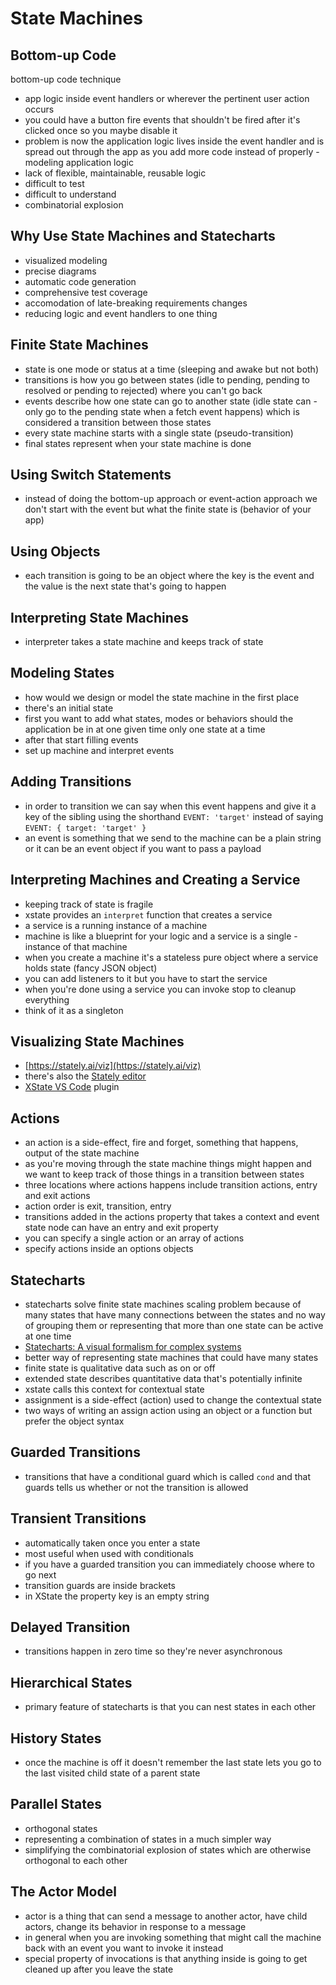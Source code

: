# State Machines

## Bottom-up Code

bottom-up code technique

- app logic inside event handlers or wherever the pertinent user action occurs
- you could have a button fire events that shouldn't be fired after it's clicked once so you maybe disable it
- problem is now the application logic lives inside the event handler and is spread out through the app as you add more code instead of properly - modeling application logic
- lack of flexible, maintainable, reusable logic
- difficult to test
- difficult to understand
- combinatorial explosion

## Why Use State Machines and Statecharts

- visualized modeling
- precise diagrams
- automatic code generation
- comprehensive test coverage
- accomodation of late-breaking requirements changes
- reducing logic and event handlers to one thing

## Finite State Machines

- state is one mode or status at a time (sleeping and awake but not both)
- transitions is how you go between states (idle to pending, pending to resolved or pending to rejected) where you can't go back
- events describe how one state can go to another state (idle state can - only go to the pending state when a fetch event happens) which is considered a transition between those states
- every state machine starts with a single state (pseudo-transition)
- final states represent when your state machine is done

## Using Switch Statements

- instead of doing the bottom-up approach or event-action approach we don't start with the event but what the finite state is (behavior of your app)

## Using Objects

- each transition is going to be an object where the key is the event and the value is the next state that's going to happen

## Interpreting State Machines

- interpreter takes a state machine and keeps track of state

## Modeling States

- how would we design or model the state machine in the first place
- there's an initial state
- first you want to add what states, modes or behaviors should the application be in at one given time only one state at a time
- after that start filling events
- set up machine and interpret events

## Adding Transitions

- in order to transition we can say when this event happens and give it a key of the sibling using the shorthand `EVENT: 'target'` instead of saying `EVENT: { target: 'target' }`
- an event is something that we send to the machine can be a plain string or it can be an event object if you want to pass a payload

## Interpreting Machines and Creating a Service

- keeping track of state is fragile
- xstate provides an `interpret` function that creates a service
- a service is a running instance of a machine
- machine is like a blueprint for your logic and a service is a single - instance of that machine
- when you create a machine it's a stateless pure object where a service holds state (fancy JSON object)
- you can add listeners to it but you have to start the service
- when you're done using a service you can invoke stop to cleanup everything
- think of it as a singleton

## Visualizing State Machines

- [https://stately.ai/viz](https://stately.ai/viz)
- there's also the [Stately editor](https://stately.ai/editor?source=landing-page)
- [XState VS Code](https://marketplace.visualstudio.com/items?itemName=statelyai.stately-vscode) plugin

## Actions

- an action is a side-effect, fire and forget, something that happens, output of the state machine
- as you're moving through the state machine things might happen and we want to keep track of those things in a transition between states
- three locations where actions happens include transition actions, entry and exit actions
- action order is exit, transition, entry
- transitions added in the actions property that takes a context and event
  state node can have an entry and exit property
- you can specify a single action or an array of actions
- specify actions inside an options objects

## Statecharts

- statecharts solve finite state machines scaling problem because of many states that have many connections between the states and no way of grouping them or representing that more than one state can be active at one time
- [Statecharts: A visual formalism for complex systems](https://vdoc.pub/documents/statecharts-a-visual-formalism-for-complex-systems-7df6cgthbgk0)
- better way of representing state machines that could have many states
- finite state is qualitative data such as on or off
- extended state describes quantitative data that's potentially infinite
- xstate calls this context for contextual state
- assignment is a side-effect (action) used to change the contextual state
- two ways of writing an assign action using an object or a function but prefer the object syntax

## Guarded Transitions

- transitions that have a conditional guard which is called `cond` and that guards tells us whether or not the transition is allowed

## Transient Transitions

- automatically taken once you enter a state
- most useful when used with conditionals
- if you have a guarded transition you can immediately choose where to go next
- transition guards are inside brackets
- in XState the property key is an empty string

## Delayed Transition

- transitions happen in zero time so they're never asynchronous

## Hierarchical States

- primary feature of statecharts is that you can nest states in each other

## History States

- once the machine is off it doesn't remember the last state
  lets you go to the last visited child state of a parent state

## Parallel States

- orthogonal states
- representing a combination of states in a much simpler way
- simplifying the combinatorial explosion of states which are otherwise orthogonal to each other

## The Actor Model

- actor is a thing that can send a message to another actor, have child actors, change its behavior in response to a message
- in general when you are invoking something that might call the machine back with an event you want to invoke it instead
- special property of invocations is that anything inside is going to get cleaned up after you leave the state
